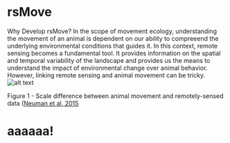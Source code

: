 # rsMove



Why Develop rsMove?
In the scope of movement ecology, understanding the movement of an animal is dependent on our ability to compreeend the underlying environmental conditions that guides it. In this context, remote sensing becomes a fundamental tool. It provides information on the spatial and temporal variability of the landscape and provides us the means to understand the impact of environmental change over animal behavior. However, linking remote sensing and animal movement can be tricky. 
<br />
![alt text](http://media.springernature.com/full/springer-static/image/art%3A10.1186%2Fs40462-015-0036-7/MediaObjects/40462_2015_36_Fig1_HTML.gif)


Figure 1 - Scale difference between animal movement and remotely-sensed data ([Neuman et al, 2015]((https://movementecologyjournal.biomedcentral.com/articles/10.1186/s40462-015-0036-7))



# aaaaaa!
